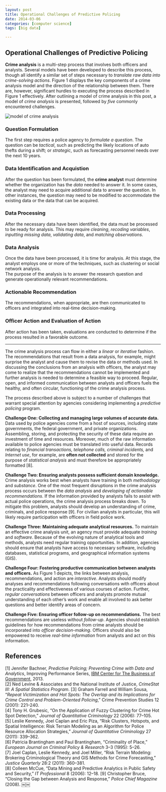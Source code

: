 ```yaml
---
layout: post
title: Operational Challenges of Predictive Policing
date: 2014-03-06
categories: [computer science]
tags: [big data]

---
```


Operational Challenges of Predictive Policing
---

**Crime analysis** is a multi-step process that involves both officers and analysts. Several models have been developed to describe this process, though all identify a similar set of steps necessary to *translate raw data into crime-solving actions*. Figure 1 displays the key components of a crime analysis model and the direction of the relationship between them. There are, however, significant hurdles to executing the process described in Figure 1 effectively. After outlining a model of crime analysis in this post, a model of *crime analysis* is presented, followed by *five* commonly encountered challenges.

![model of crime analysis](http://sungsoo.github.com/images/model-of-crime-analysis.png) 

### Question Formulation


The first step requires a police agency to *formulate a question*. The question can be *tactical*, such as predicting the likely locations of auto thefts during a shift; or *strategic*, such as forecasting personnel needs over the next 10 years. 

### Data Identification and Acquistion

After the question has been formulated, the **crime analyst** must determine whether the organization has the *data* needed to answer it. In some cases, the analyst may need to acquire additional data to answer the question. In other instances, the question may need to be modified to accommodate the existing data or the data that can be acquired. 

### Data Processing

After the necessary data have been identified, the data must be processed to be ready for analysis. This may require *cleaning*, *recoding variables*, *inputting missing data*, *validating data*, and *matching observations*. 

### Data Analysis

Once the data have been processed, it is time for analysis. At this stage, the analyst employs one or more of the techniques, such as clustering or social network analysis.  
The purpose of the analysis is to answer the research question and generate operationally relevant recommendations. 

### Actionable Recommendation

The recommendations, when appropriate, are then communicated to officers and integrated into real-time decision-making. 

### Officer Action and Evaluation of Action

After action has been taken, evaluations are conducted to determine if the process resulted in a favorable outcome.

---

The crime analysis process can flow in either a *linear* or *iterative* fashion. The recommendations that result from a data analysis, for example, might surprise the analyst and cause them to revise the data or methods used. In discussing the conclusions from an analysis with officers, the analyst may come to realize that the recommendations cannot be implemented and further analysis is needed to determine a feasible way to proceed. Regular, open, and informed communication between analysts and officers fuels the healthy, and often circular, functioning of the crime analysis process.

The process described above is subject to a number of challenges that warrant special attention by agencies considering implementing a *predictive policing* program.

**Challenge One: Collecting and managing large volumes of accurate data.** Data used by police agencies come from a host of sources, including state governments, the federal government, and private organizations. Assembling, storing, and protecting the security of these data require an investment of time and resources. Moreover, much of the raw information available to police agencies must be translated into useful data. Records relating to *financial transactions, telephone calls, criminal incidents,* and *Internet use*, for example, are **often not collected** and stored for the purpose of *statistical analysis* and must therefore be appropriately formatted [8].


**Challenge Two: Ensuring analysts possess sufficient domain knowledge.** Crime analysis works best when analysts have training in both *methodology* and *substance*. One of the most frequent disruptions in the crime analysis process occurs between the *data analysis* and *developing of actionable recommendations*. If the information provided by analysts fails to assist with actual police operations, the crime analysis process breaks down. To mitigate this problem, analysts should develop an understanding of crime, criminals, and police response [9]. For civilian analysts in particular, this will likely require participation with officers in field police work.

**Challenge Three: Maintaining adequate analytical resources.** To maintain an effective crime analysis unit, an agency must provide adequate *training* and *software*. Because of the evolving nature of analytical tools and methods, analysts need regular training opportunities. In addition, agencies should ensure that analysts have access to necessary software, including databases, statistical programs, and geographical information systems (GIS).


**Challenge Four: Fostering productive communication between analysts and officers.** As Figure 1 depicts, the links between analysis, recommendations, and action are *interactive*. Analysts should modify analyses and recommendations following conversations with officers about the practicality and effectiveness of various courses of action. Further, *regular conversations* between officers and analysts promote mutual understanding of each other’s work and enable all involved to ask better questions and better identify areas of concern.

**Challenge Five: Ensuring officer follow-up on recommendations.** The best recommendations are useless without *follow-up*. Agencies should establish guidelines for how recommendations from crime analysts should be incorporated into *officer decision-making*. Officers should also be empowered to receive *real-time information* from analysts and act on this information.


References
---
[1] Jennifer Bachner, *Predictive Policing; Preventing Crime with Data and Analytics*, Improving Performance Series, [IBM Center for The Business of Government](http://www.businessofgovernment.org), 2013.  
[2] Ned Levine & Associates and the National Institute of Justice, *CrimeStat III: A Spatial Statistics Program*.
[3] Graham Farrell and William Sousa, “*Repeat Victimization and Hot Spots: The Overlap and its Implications for Crime Control and
Problem-Oriented Policing*,” Crime Prevention Studies 12 (2001): 221–240.  
[4] Tony H. Grubesic, “On the Application of Fuzzy Clustering for Crime Hot Spot Detection,” *Journal of Quantitative Criminology* 22 (2006): 77–105.  
[5] Leslie Kennedy, Joel Caplan and Eric Piza, “Risk Clusters, Hotspots, and Spatial Intelligence: Risk Terrain Modeling as an Algorithm for Police Resource Allocation Strategies,” *Journal of Quantitative Criminology* 27 (2011): 339–362.  
[6] Patricia Brantingham and Paul Brantingham, “Criminality of Place,” *European Journal on Criminal Policy & Research* 3–3 (1995): 5–26.  
[7] Joel Caplan, Leslie Kennedy, and Joel Miller, “Risk Terrain Modeling: Brokering Criminological Theory and GIS Methods for Crime Forecasting,” *Justice Quarterly* 28:2 (2011): 360–381.  
[8] Colleen McCue, “Data Mining and Predictive Analytics in Public Safety and Security,” *IT Professional* 8 (2006): 12–18.
[9] Christopher Bruce, “Closing the Gap between Analysis and Response,” *Police Chief Magazine* (2008).
￼￼